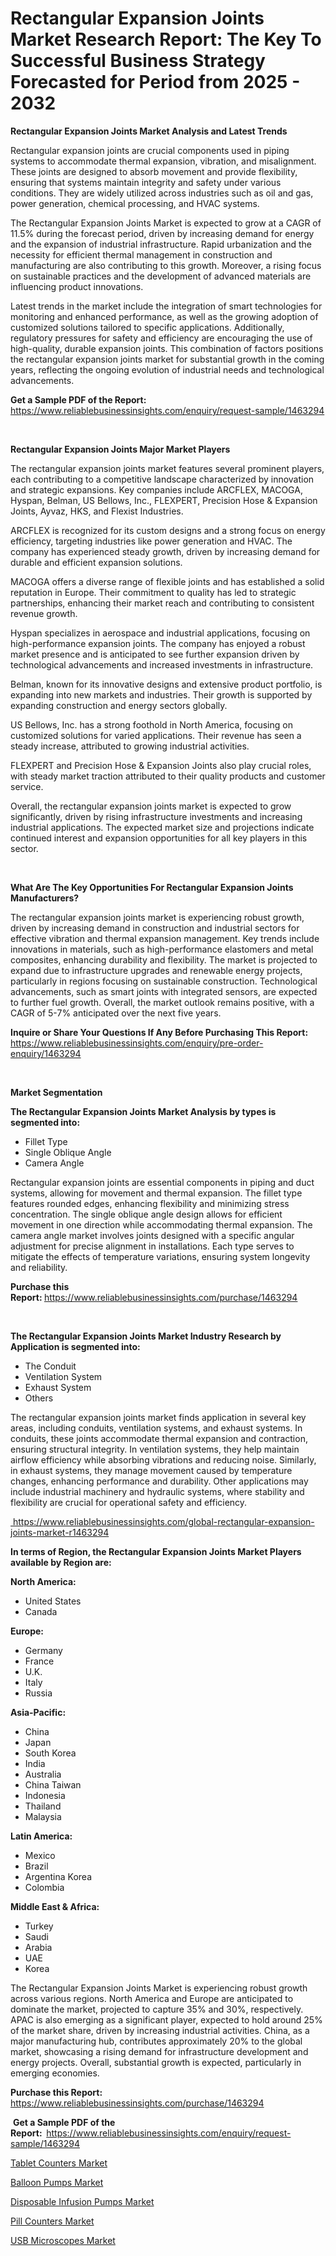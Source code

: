 <p><h1>Rectangular Expansion Joints Market Research Report: The Key To Successful Business Strategy Forecasted for Period from 2025 - 2032</h1></p><p><strong>Rectangular Expansion Joints Market Analysis and Latest Trends</strong></p>
<p><p>Rectangular expansion joints are crucial components used in piping systems to accommodate thermal expansion, vibration, and misalignment. These joints are designed to absorb movement and provide flexibility, ensuring that systems maintain integrity and safety under various conditions. They are widely utilized across industries such as oil and gas, power generation, chemical processing, and HVAC systems.</p><p>The Rectangular Expansion Joints Market is expected to grow at a CAGR of 11.5% during the forecast period, driven by increasing demand for energy and the expansion of industrial infrastructure. Rapid urbanization and the necessity for efficient thermal management in construction and manufacturing are also contributing to this growth. Moreover, a rising focus on sustainable practices and the development of advanced materials are influencing product innovations.</p><p>Latest trends in the market include the integration of smart technologies for monitoring and enhanced performance, as well as the growing adoption of customized solutions tailored to specific applications. Additionally, regulatory pressures for safety and efficiency are encouraging the use of high-quality, durable expansion joints. This combination of factors positions the rectangular expansion joints market for substantial growth in the coming years, reflecting the ongoing evolution of industrial needs and technological advancements.</p></p>
<p><strong>Get a Sample PDF of the Report:&nbsp;</strong> <a href="https://www.reliablebusinessinsights.com/enquiry/request-sample/1463294?utm_campaign=1113&utm_medium=2&utm_source=Github&utm_content=ia&utm_term=09042025&utm_id=rectangular-expansion-joints">https://www.reliablebusinessinsights.com/enquiry/request-sample/1463294</a></p>
<p>&nbsp;</p>
<p><strong>Rectangular Expansion Joints Major Market Players</strong></p>
<p><p>The rectangular expansion joints market features several prominent players, each contributing to a competitive landscape characterized by innovation and strategic expansions. Key companies include ARCFLEX, MACOGA, Hyspan, Belman, US Bellows, Inc., FLEXPERT, Precision Hose & Expansion Joints, Ayvaz, HKS, and Flexist Industries.</p><p>ARCFLEX is recognized for its custom designs and a strong focus on energy efficiency, targeting industries like power generation and HVAC. The company has experienced steady growth, driven by increasing demand for durable and efficient expansion solutions.</p><p>MACOGA offers a diverse range of flexible joints and has established a solid reputation in Europe. Their commitment to quality has led to strategic partnerships, enhancing their market reach and contributing to consistent revenue growth.</p><p>Hyspan specializes in aerospace and industrial applications, focusing on high-performance expansion joints. The company has enjoyed a robust market presence and is anticipated to see further expansion driven by technological advancements and increased investments in infrastructure.</p><p>Belman, known for its innovative designs and extensive product portfolio, is expanding into new markets and industries. Their growth is supported by expanding construction and energy sectors globally.</p><p>US Bellows, Inc. has a strong foothold in North America, focusing on customized solutions for varied applications. Their revenue has seen a steady increase, attributed to growing industrial activities.</p><p>FLEXPERT and Precision Hose & Expansion Joints also play crucial roles, with steady market traction attributed to their quality products and customer service.</p><p>Overall, the rectangular expansion joints market is expected to grow significantly, driven by rising infrastructure investments and increasing industrial applications. The expected market size and projections indicate continued interest and expansion opportunities for all key players in this sector.</p></p>
<p>&nbsp;</p>
<p><strong>What Are The Key Opportunities For Rectangular Expansion Joints Manufacturers?</strong></p>
<p><p>The rectangular expansion joints market is experiencing robust growth, driven by increasing demand in construction and industrial sectors for effective vibration and thermal expansion management. Key trends include innovations in materials, such as high-performance elastomers and metal composites, enhancing durability and flexibility. The market is projected to expand due to infrastructure upgrades and renewable energy projects, particularly in regions focusing on sustainable construction. Technological advancements, such as smart joints with integrated sensors, are expected to further fuel growth. Overall, the market outlook remains positive, with a CAGR of 5-7% anticipated over the next five years.</p></p>
<p><strong>Inquire or Share Your Questions If Any Before Purchasing This Report:</strong> <a href="https://www.reliablebusinessinsights.com/enquiry/pre-order-enquiry/1463294?utm_campaign=1113&utm_medium=2&utm_source=Github&utm_content=ia&utm_term=09042025&utm_id=rectangular-expansion-joints">https://www.reliablebusinessinsights.com/enquiry/pre-order-enquiry/1463294</a></p>
<p>&nbsp;</p>
<p><strong>Market Segmentation</strong></p>
<p><strong>The Rectangular Expansion Joints Market Analysis by types is segmented into:</strong></p>
<p><ul><li>Fillet Type</li><li>Single Oblique Angle</li><li>Camera Angle</li></ul></p>
<p><p>Rectangular expansion joints are essential components in piping and duct systems, allowing for movement and thermal expansion. The fillet type features rounded edges, enhancing flexibility and minimizing stress concentration. The single oblique angle design allows for efficient movement in one direction while accommodating thermal expansion. The camera angle market involves joints designed with a specific angular adjustment for precise alignment in installations. Each type serves to mitigate the effects of temperature variations, ensuring system longevity and reliability.</p></p>
<p><strong>Purchase this Report:&nbsp;</strong><a href="https://www.reliablebusinessinsights.com/purchase/1463294?utm_campaign=1113&utm_medium=2&utm_source=Github&utm_content=ia&utm_term=09042025&utm_id=rectangular-expansion-joints">https://www.reliablebusinessinsights.com/purchase/1463294</a></p>
<p>&nbsp;</p>
<p><strong>The Rectangular Expansion Joints Market Industry Research by Application is segmented into:</strong></p>
<p><ul><li>The Conduit</li><li>Ventilation System</li><li>Exhaust System</li><li>Others</li></ul></p>
<p><p>The rectangular expansion joints market finds application in several key areas, including conduits, ventilation systems, and exhaust systems. In conduits, these joints accommodate thermal expansion and contraction, ensuring structural integrity. In ventilation systems, they help maintain airflow efficiency while absorbing vibrations and reducing noise. Similarly, in exhaust systems, they manage movement caused by temperature changes, enhancing performance and durability. Other applications may include industrial machinery and hydraulic systems, where stability and flexibility are crucial for operational safety and efficiency.</p></p>
<p><a href="https://www.reliablebusinessinsights.com/global-rectangular-expansion-joints-market-r1463294?utm_campaign=1113&utm_medium=2&utm_source=Github&utm_content=ia&utm_term=09042025&utm_id=rectangular-expansion-joints">&nbsp;https://www.reliablebusinessinsights.com/global-rectangular-expansion-joints-market-r1463294</a></p>
<p><strong>In terms of Region, the Rectangular Expansion Joints Market Players available by Region are:</strong></p>
<p>
    <p> <strong> North America: </strong>
        <ul>
            <li>United States</li>
            <li>Canada</li>
        </ul>
        </p> 
    <p> <strong> Europe: </strong>
        <ul>
            <li>Germany</li>
            <li>France</li>
            <li>U.K.</li>
            <li>Italy</li>
            <li>Russia</li>
        </ul>
        </p> 
    <p> <strong> Asia-Pacific: </strong>
        <ul>
            <li>China</li>
            <li>Japan</li>
            <li>South Korea</li>
            <li>India</li>
            <li>Australia</li>
            <li>China Taiwan</li>
            <li>Indonesia</li>
            <li>Thailand</li>
            <li>Malaysia</li>
        </ul>
        </p> 
    <p> <strong> Latin America: </strong>
        <ul>
            <li>Mexico</li>
            <li>Brazil</li>
            <li>Argentina Korea</li>
            <li>Colombia</li>
        </ul>
        </p> 
    <p> <strong> Middle East & Africa: </strong>
        <ul>
            <li>Turkey</li>
            <li>Saudi</li>
            <li>Arabia</li>
            <li>UAE</li>
            <li>Korea</li>
        </ul>
    </p>
    </p>
<p><p>The Rectangular Expansion Joints Market is experiencing robust growth across various regions. North America and Europe are anticipated to dominate the market, projected to capture 35% and 30%, respectively. APAC is also emerging as a significant player, expected to hold around 25% of the market share, driven by increasing industrial activities. China, as a major manufacturing hub, contributes approximately 20% to the global market, showcasing a rising demand for infrastructure development and energy projects. Overall, substantial growth is expected, particularly in emerging economies.</p></p>
<p><strong>Purchase this Report: </strong><a href="https://www.reliablebusinessinsights.com/purchase/1463294?utm_campaign=1113&utm_medium=2&utm_source=Github&utm_content=ia&utm_term=09042025&utm_id=rectangular-expansion-joints">https://www.reliablebusinessinsights.com/purchase/1463294</a></p>
<p>&nbsp;<strong>Get a Sample PDF of the Report:&nbsp;&nbsp;</strong><a href="https://www.reliablebusinessinsights.com/enquiry/request-sample/1463294?utm_campaign=1113&utm_medium=2&utm_source=Github&utm_content=ia&utm_term=09042025&utm_id=rectangular-expansion-joints">https://www.reliablebusinessinsights.com/enquiry/request-sample/1463294</a></p>
<p><strong></strong></p>
<p><p><a href="https://www.linkedin.com/pulse/global-tablet-counters-market-exploring-share-trends-future-aswnc?utm_campaign=1113&utm_medium=2&utm_source=Github&utm_content=ia&utm_term=09042025&utm_id=rectangular-expansion-joints">Tablet Counters Market</a></p><p><a href="https://www.linkedin.com/pulse/pulse-balloon-pumps-rhythms-change-market-resonance-2025-2032-22fkc?utm_campaign=1113&utm_medium=2&utm_source=Github&utm_content=ia&utm_term=09042025&utm_id=rectangular-expansion-joints">Balloon Pumps Market</a></p><p><a href="https://www.linkedin.com/pulse/detailed-disposable-infusion-pumps-market-study-segmentation-eukec?utm_campaign=1113&utm_medium=2&utm_source=Github&utm_content=ia&utm_term=09042025&utm_id=rectangular-expansion-joints">Disposable Infusion Pumps Market</a></p><p><a href="https://www.linkedin.com/pulse/pill-counters-market-global-regional-analysis-focus-region-rxzrc?utm_campaign=1113&utm_medium=2&utm_source=Github&utm_content=ia&utm_term=09042025&utm_id=rectangular-expansion-joints">Pill Counters Market</a></p><p><a href="https://www.linkedin.com/pulse/usb-microscopes-market-research-report-business-insights-q8gqc?utm_campaign=1113&utm_medium=2&utm_source=Github&utm_content=ia&utm_term=09042025&utm_id=rectangular-expansion-joints">USB Microscopes Market</a></p></p>